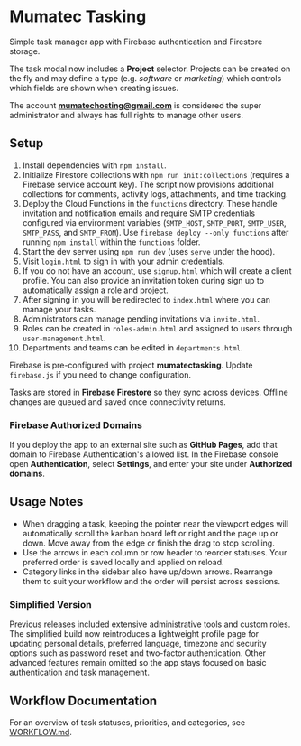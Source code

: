 # Mumatec Tasking

Simple task manager app with Firebase authentication and Firestore storage.

The task modal now includes a **Project** selector. Projects can be created on
the fly and may define a type (e.g. *software* or *marketing*) which controls
which fields are shown when creating issues.

The account **mumatechosting@gmail.com** is considered the super administrator
and always has full rights to manage other users.

## Setup

1. Install dependencies with `npm install`.
2. Initialize Firestore collections with `npm run init:collections` (requires a
   Firebase service account key). The script now provisions additional
   collections for comments, activity logs, attachments, and time tracking.
3. Deploy the Cloud Functions in the `functions` directory. These handle
   invitation and notification emails and require SMTP credentials configured
   via environment variables (`SMTP_HOST`, `SMTP_PORT`, `SMTP_USER`,
   `SMTP_PASS`, and `SMTP_FROM`). Use `firebase deploy --only functions` after
   running `npm install` within the `functions` folder.
4. Start the dev server using `npm run dev` (uses `serve` under the hood).
5. Visit `login.html` to sign in with your admin credentials.
6. If you do not have an account, use `signup.html` which will create a client
   profile.
   You can also provide an invitation token during sign up to automatically
   assign a role and project.
7. After signing in you will be redirected to `index.html` where you can manage
   your tasks.
8. Administrators can manage pending invitations via `invite.html`.
9. Roles can be created in `roles-admin.html` and assigned to users through
   `user-management.html`.
10. Departments and teams can be edited in `departments.html`.

Firebase is pre-configured with project **mumatectasking**. Update `firebase.js`
 if you need to change configuration.

Tasks are stored in **Firebase Firestore** so they sync across devices. Offline
changes are queued and saved once connectivity returns.

### Firebase Authorized Domains

If you deploy the app to an external site such as **GitHub Pages**, add that
domain to Firebase Authentication's allowed list. In the Firebase console open
**Authentication**, select **Settings**, and enter your site under
**Authorized domains**.

## Usage Notes

- When dragging a task, keeping the pointer near the viewport edges will
  automatically scroll the kanban board left or right and the page up or down.
  Move away from the edge or finish the drag to stop scrolling.
- Use the arrows in each column or row header to reorder statuses. Your
  preferred order is saved locally and applied on reload.
- Category links in the sidebar also have up/down arrows. Rearrange them to
  suit your workflow and the order will persist across sessions.

### Simplified Version

Previous releases included extensive administrative tools and custom roles.
The simplified build now reintroduces a lightweight profile page for updating
personal details, preferred language, timezone and security options such as
password reset and two-factor authentication. Other advanced features remain
omitted so the app stays focused on basic authentication and task management.

## Workflow Documentation
For an overview of task statuses, priorities, and categories, see [WORKFLOW.md](./WORKFLOW.md).

